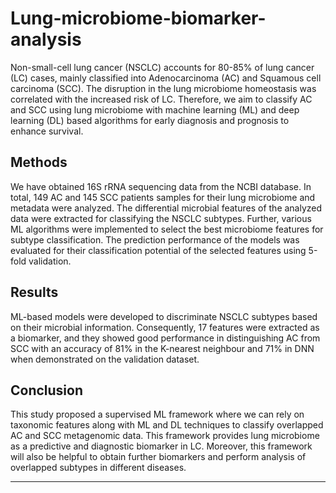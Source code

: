 # Lung-microbiome-biomarker-analysis
Non-small-cell lung cancer (NSCLC) accounts for 80-85% of lung cancer (LC) cases, mainly classified into Adenocarcinoma (AC) and Squamous cell carcinoma (SCC). 
The disruption in the lung microbiome homeostasis was correlated with the increased risk of LC. 
Therefore, we aim to classify AC and SCC using lung microbiome with machine learning (ML) and deep learning (DL) based algorithms for early diagnosis and prognosis to enhance survival. 

## Methods
We have obtained 16S rRNA sequencing data from the NCBI database. In total, 149 AC and 145 SCC patients samples for their lung microbiome and metadata were analyzed. 
The differential microbial features of the analyzed data were extracted for classifying the NSCLC subtypes. Further, various ML algorithms were implemented to select the best microbiome features for subtype classification. 
The prediction performance of the models was evaluated for their classification potential of the selected features using 5-fold validation.

## Results
ML-based models were developed to discriminate NSCLC subtypes based on their microbial information.
Consequently, 17 features were extracted as a biomarker, and they showed good performance in distinguishing AC from SCC with an accuracy of 81% in the K-nearest neighbour and 71% in DNN when demonstrated on the validation dataset.

## Conclusion
This study proposed a supervised ML framework where we can rely on taxonomic features along with ML and DL techniques to classify overlapped AC and SCC metagenomic data. 
This framework provides lung microbiome as a predictive and diagnostic biomarker in LC. Moreover, this framework will also be helpful to obtain further biomarkers and perform analysis of overlapped subtypes in different diseases.
 
*************************************************************************************************************************************************************


